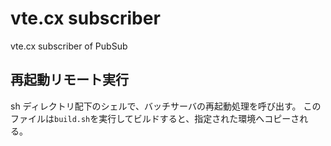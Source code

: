 vte.cx subscriber
==========

vte.cx subscriber of PubSub

## 再起動リモート実行

sh ディレクトリ配下のシェルで、バッチサーバの再起動処理を呼び出す。
このファイルは`build.sh`を実行してビルドすると、指定された環境へコピーされる。

